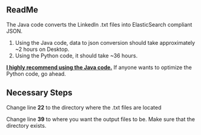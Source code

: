 ## ReadMe

The Java code converts the LinkedIn .txt files into ElasticSearch compliant JSON.

1. Using the Java code, data to json conversion should take approximately ~2 hours on Desktop.
2. Using the Python code, it should take ~36 hours. 

<b><u>I highly recommend using the Java code.</u></b> If anyone wants to optimize the Python code, go ahead.  

## Necessary Steps

Change line <b>22</b> to the directory where the .txt files are located

Change line <b>39</b> to where you want the output files to be. Make sure that the directory exists.
